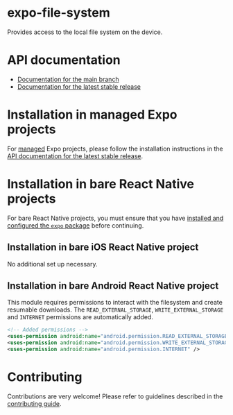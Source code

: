 # expo-file-system

Provides access to the local file system on the device.

# API documentation

- [Documentation for the main branch](https://github.com/expo/expo/blob/main/docs/pages/versions/unversioned/sdk/filesystem.mdx)
- [Documentation for the latest stable release](https://docs.expo.dev/versions/latest/sdk/filesystem/)

# Installation in managed Expo projects

For [managed](https://docs.expo.dev/versions/latest/introduction/managed-vs-bare/) Expo projects, please follow the installation instructions in the [API documentation for the latest stable release](https://docs.expo.dev/versions/latest/sdk/filesystem/).

# Installation in bare React Native projects

For bare React Native projects, you must ensure that you have [installed and configured the `expo` package](https://docs.expo.dev/bare/installing-expo-modules/) before continuing.

## Installation in bare iOS React Native project

No additional set up necessary.

## Installation in bare Android React Native project

This module requires permissions to interact with the filesystem and create resumable downloads. The `READ_EXTERNAL_STORAGE`, `WRITE_EXTERNAL_STORAGE` and `INTERNET` permissions are automatically added.

```xml
<!-- Added permissions -->
<uses-permission android:name="android.permission.READ_EXTERNAL_STORAGE" />
<uses-permission android:name="android.permission.WRITE_EXTERNAL_STORAGE" />
<uses-permission android:name="android.permission.INTERNET" />
```

# Contributing

Contributions are very welcome! Please refer to guidelines described in the [contributing guide](https://github.com/expo/expo#contributing).
